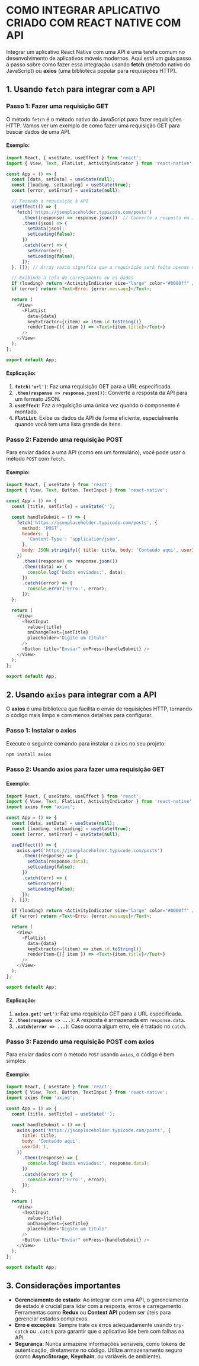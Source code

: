# COMO INTEGRAR APLICATIVO CRIADO COM REACT NATIVE COM API
Integrar um aplicativo React Native com uma API é uma tarefa comum no desenvolvimento de aplicativos móveis modernos. Aqui está um guia passo a passo sobre como fazer essa integração usando **fetch** (método nativo do JavaScript) ou **axios** (uma biblioteca popular para requisições HTTP).

## **1. Usando `fetch` para integrar com a API**
### **Passo 1: Fazer uma requisição GET**
O método `fetch` é o método nativo do JavaScript para fazer requisições HTTP. Vamos ver um exemplo de como fazer uma requisição GET para buscar dados de uma API.

#### Exemplo:
```javascript
import React, { useState, useEffect } from 'react';
import { View, Text, FlatList, ActivityIndicator } from 'react-native';

const App = () => {
  const [data, setData] = useState(null);
  const [loading, setLoading] = useState(true);
  const [error, setError] = useState(null);

  // Fazendo a requisição à API
  useEffect(() => {
    fetch('https://jsonplaceholder.typicode.com/posts')
      .then((response) => response.json())  // Converte a resposta em JSON
      .then((json) => {
        setData(json);
        setLoading(false);
      })
      .catch((err) => {
        setError(err);
        setLoading(false);
      });
  }, []); // Array vazio significa que a requisição será feita apenas uma vez

  // Exibindo a tela de carregamento ou os dados
  if (loading) return <ActivityIndicator size="large" color="#0000ff" />;
  if (error) return <Text>Erro: {error.message}</Text>;

  return (
    <View>
      <FlatList
        data={data}
        keyExtractor={(item) => item.id.toString()}
        renderItem={({ item }) => <Text>{item.title}</Text>}
      />
    </View>
  );
};

export default App;
```

#### Explicação:
1. **`fetch('url')`**: Faz uma requisição GET para a URL especificada.
2. **`.then(response => response.json())`**: Converte a resposta da API para um formato JSON.
3. **`useEffect`**: Faz a requisição uma única vez quando o componente é montado.
4. **`FlatList`**: Exibe os dados da API de forma eficiente, especialmente quando você tem uma lista grande de itens.

### **Passo 2: Fazendo uma requisição POST**
Para enviar dados a uma API (como em um formulário), você pode usar o método `POST` com `fetch`.

#### Exemplo:
```javascript
import React, { useState } from 'react';
import { View, Text, Button, TextInput } from 'react-native';

const App = () => {
  const [title, setTitle] = useState('');

  const handleSubmit = () => {
    fetch('https://jsonplaceholder.typicode.com/posts', {
      method: 'POST',
      headers: {
        'Content-Type': 'application/json',
      },
      body: JSON.stringify({ title: title, body: 'Conteúdo aqui', userId: 1 }),
    })
      .then((response) => response.json())
      .then((data) => {
        console.log('Dados enviados:', data);
      })
      .catch((error) => {
        console.error('Erro:', error);
      });
  };

  return (
    <View>
      <TextInput
        value={title}
        onChangeText={setTitle}
        placeholder="Digite um título"
      />
      <Button title="Enviar" onPress={handleSubmit} />
    </View>
  );
};

export default App;
```

## **2. Usando `axios` para integrar com a API**
O **axios** é uma biblioteca que facilita o envio de requisições HTTP, tornando o código mais limpo e com menos detalhes para configurar.

### **Passo 1: Instalar o axios**
Execute o seguinte comando para instalar o axios no seu projeto:
```bash
npm install axios
```

### **Passo 2: Usando axios para fazer uma requisição GET**
#### Exemplo:
```javascript
import React, { useState, useEffect } from 'react';
import { View, Text, FlatList, ActivityIndicator } from 'react-native';
import axios from 'axios';

const App = () => {
  const [data, setData] = useState(null);
  const [loading, setLoading] = useState(true);
  const [error, setError] = useState(null);

  useEffect(() => {
    axios.get('https://jsonplaceholder.typicode.com/posts')
      .then((response) => {
        setData(response.data);
        setLoading(false);
      })
      .catch((err) => {
        setError(err);
        setLoading(false);
      });
  }, []);

  if (loading) return <ActivityIndicator size="large" color="#0000ff" />;
  if (error) return <Text>Erro: {error.message}</Text>;

  return (
    <View>
      <FlatList
        data={data}
        keyExtractor={(item) => item.id.toString()}
        renderItem={({ item }) => <Text>{item.title}</Text>}
      />
    </View>
  );
};

export default App;
```

#### Explicação:
1. **`axios.get('url')`**: Faz uma requisição GET para a URL especificada.
2. **`.then(response => ...)`**: A resposta é armazenada em `response.data`.
3. **`.catch(error => ...)`**: Caso ocorra algum erro, ele é tratado no `catch`.

### **Passo 3: Fazendo uma requisição POST com axios**
Para enviar dados com o método `POST` usando `axios`, o código é bem simples:

#### Exemplo:
```javascript
import React, { useState } from 'react';
import { View, Text, Button, TextInput } from 'react-native';
import axios from 'axios';

const App = () => {
  const [title, setTitle] = useState('');

  const handleSubmit = () => {
    axios.post('https://jsonplaceholder.typicode.com/posts', {
      title: title,
      body: 'Conteúdo aqui',
      userId: 1,
    })
      .then((response) => {
        console.log('Dados enviados:', response.data);
      })
      .catch((error) => {
        console.error('Erro:', error);
      });
  };

  return (
    <View>
      <TextInput
        value={title}
        onChangeText={setTitle}
        placeholder="Digite um título"
      />
      <Button title="Enviar" onPress={handleSubmit} />
    </View>
  );
};

export default App;
```

## **3. Considerações importantes**
- **Gerenciamento de estado**: Ao integrar com uma API, o gerenciamento de estado é crucial para lidar com a resposta, erros e carregamento. Ferramentas como **Redux** ou **Context API** podem ser úteis para gerenciar estados complexos.
- **Erro e exceções**: Sempre trate os erros adequadamente usando `try-catch` ou `.catch` para garantir que o aplicativo lide bem com falhas na API.
- **Segurança**: Nunca armazene informações sensíveis, como tokens de autenticação, diretamente no código. Utilize armazenamento seguro (como **AsyncStorage**, **Keychain**, ou variáveis de ambiente).

